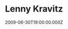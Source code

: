 ---
title: "Lenny Kravitz"
venue: "Southampton Guildhall"
date: 2009-06-30T19:00:00.000Z
permalink: /almanac/live/2009-06-30-lenny-kravitz/index.html
poster: https://cdn.rknight.me/almanac/live/lennyk.jpg
lat: 50.9080276
long: -1.4088145
---